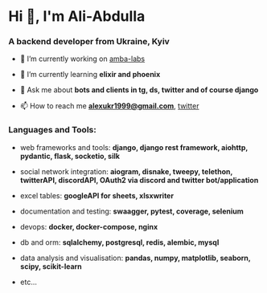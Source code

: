 <h1 align="left">Hi 👋, I'm Ali-Abdulla</h1>
<h3 align="left">A backend developer from Ukraine, Kyiv</h3>

- 🔭 I’m currently working on [amba-labs](https://beta.ambalabs.io/welcome)

- 🌱 I’m currently learning **elixir and phoenix**

- 💬 Ask me about **bots and clients in tg, ds, twitter and of course django**

- 📫 How to reach me **alexukr1999@gmail.com**, [twitter](https://twitter.com/boing_7_4_7)

<h3 align="left">Languages and Tools:</h3>

- web frameworks and tools: **django, django rest framework, aiohttp, pydantic, flask, socketio, silk**

- social network integration: **aiogram, disnake, tweepy, telethon, twitterAPI, discordAPI, OAuth2 via discord and twitter bot/application**

- excel tables: **googleAPI for sheets, xlsxwriter**

- documentation and testing: **swaagger, pytest, coverage, selenium**

- devops: **docker, docker-compose, nginx**

- db and orm: **sqlalchemy, postgresql, redis, alembic, mysql**

- data analysis and visualisation: **pandas, numpy, matplotlib, seaborn, scipy, scikit-learn**

- etc...
